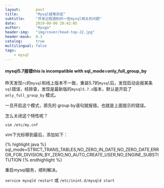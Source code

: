 ```yaml
---
layout:       post
title:        "Mysql疑难杂症"
subtitle:     "开发过程遇到的一些mysql相关的问题"
date:         2019-08-06 20:42:05
author:       "Hyuga"
header-img:   "img/cover/head-top-22.jpg"
header-mask:  0.3
catalog:      true
multilingual: false
tags:
    - mysql
---
```


#### mysql5.7报错this is incompatible with sql_mode=only_full_group_by

昨天发现`rc`的`mysql`和线上版本不一致，重装5.7的`mysql`后，发现启动会报某条`sql`错误，经排查，发现是最新版的`mysql5.7.x`版本，默认是开启了 `only_full_group_by` 模式。

一旦开启这个模式，原先的 group by语句就报错。也就是上面提示的错误。

怎么关闭这个特性呢？

`vim /etc/my.cnf`

vim下光标移到最后，添加如下：

{% highlight java %}
sql_mode=STRICT_TRANS_TABLES,NO_ZERO_IN_DATE,NO_ZERO_DATE,ERROR_FOR_DIVISION_BY_ZERO,NO_AUTO_CREATE_USER,NO_ENGINE_SUBSTITUTION
{% endhighlight %}
 
重启mysql服务，顺利解决。 

`service mysqld restart` 或 `/etc/inint.d/mysqld start`